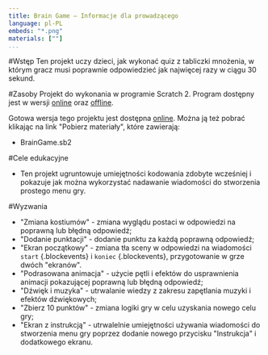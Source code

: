 ```yaml
---
title: Brain Game — Informacje dla prowadzącego
language: pl-PL
embeds: "*.png"
materials: [""]
...
```


#Wstęp
Ten projekt uczy dzieci, jak wykonać quiz z tabliczki mnożenia, w którym gracz musi poprawnie odpowiedzieć jak najwięcej razy w ciągu 30 sekund.

#Zasoby
Projekt do wykonania w programie Scratch 2. Program dostępny jest w wersji <a href="http://scratch.mit.edu/projects/editor/">online</a> oraz <a href="http://scratch.mit.edu/scratch2download/">offline</a>.

Gotowa wersja tego projektu jest dostępna <a href="http://scratch.mit.edu/projects/42225768/#editor">online</a>. Można ją też pobrać klikając na link "Pobierz materiały", które zawierają:

+ BrainGame.sb2

#Cele edukacyjne
+ Ten projekt ugruntowuje umiejętności kodowania zdobyte wcześniej i pokazuje jak można wykorzystać nadawanie wiadomości do stworzenia prostego menu gry.

#Wyzwania
+ "Zmiana kostiumów" - zmiana wyglądu postaci w odpowiedzi na poprawną lub błędną odpowiedź;
+ "Dodanie punktacji" - dodanie punktu za każdą poprawną odpowiedź;
+ "Ekran początkowy" - zmiana tła sceny w odpowiedzi na wiadomości `start` {.blockevents} i `koniec` {.blockevents}, przygotowanie w grze dwóch "ekranów".
+ "Podrasowana animacja" - użycie pętli i efektów do usprawnienia animacji pokazującej poprawną lub błędną odpowiedź;
+ "Dźwięk i muzyka" - utrwalanie wiedzy z zakresu zapętlania muzyki i efektów dźwiękowych;
+ "Zbierz 10 punktów" - zmiana logiki gry w celu uzyskania nowego celu gry; 
+ "Ekran z instrukcją" - utrwalelnie umiejętności używania wiadomości do stworzenia menu gry poprzez dodanie nowego przycisku "Instrukcja" i dodatkowego ekranu.

